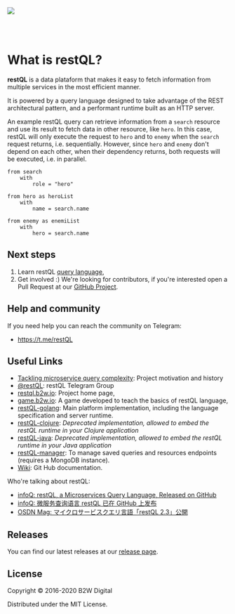 <img name="logo" src="./assets/images/logo_text.svg?sanitize=true">

<br/><br/>

# What is restQL?

**restQL** is a data plataform that makes it easy to fetch information from multiple services in the most efficient manner.

It is powered by a query language designed to take advantage of the REST architectural pattern, and a performant runtime built as an HTTP server.

An example restQL query can retrieve information from a `search` resource and use its result to fetch data in other resource, like `hero`. In this case, restQL will only execute the request to `hero` and to `enemy` when the `search` request returns, i.e. sequentially. However, since `hero` and `enemy` don't depend on each other, when their dependency returns, both requests will be executed, i.e. in parallel.

```
from search
    with
        role = "hero"

from hero as heroList
    with
        name = search.name

from enemy as enemiList
    with
        hero = search.name
```

## Next steps

1. Learn restQL [query language](/restql/query-language.md),
2. Get involved :) We're looking for contributors, if you're interested open a Pull Request at our [GitHub Project](https://github.com/b2wdigital/restQL-golang).

## Help and community

If you need help you can reach the community on Telegram:

- https://t.me/restQL

## Useful Links

- [Tackling microservice query complexity](https://medium.com/b2w-engineering/restql-tackling-microservice-query-complexity-27def5d09b40): Project motivation and history
- [@restQL](https://t.me/restQL): restQL Telegram Group
- [restql.b2w.io](http://restql.b2w.io): Project home page,
- [game.b2w.io](http://game.restql.b2w.io/): A game developed to teach the basics of restQL language,
- [restQL-golang](https://github.com/b2wdigital/restQL-golang): Main platform implementation, including the language specification and server runtime.
- [restQL-clojure](https://github.com/b2wdigital/restQL-clojure): _Deprecated implementation, allowed to embed the restQL runtime in your Clojure application_
- [restQL-java](https://github.com/b2wdigital/restQL-java): _Deprecated implementation, allowed to embed the restQL runtime in your Java application_
- [restQL-manager](https://github.com/b2wdigital/restQL-manager): To manage saved queries and resources endpoints (requires a MongoDB instance).
- [Wiki](https://github.com/b2wdigital/restQL-golang/wiki/RestQL-Query-Language): Git Hub documentation.

Who're talking about restQL:

- [infoQ: restQL, a Microservices Query Language, Released on GitHub](https://www.infoq.com/news/2018/01/restql-released)
- [infoQ: 微服务查询语言 restQL 已在 GitHub 上发布](http://www.infoq.com/cn/news/2018/01/restql-released)
- [OSDN Mag: マイクロサービスクエリ言語「restQL 2.3」公開](https://mag.osdn.jp/18/01/12/160000)

## Releases

You can find our latest releases at our [release page](https://github.com/b2wdigital/restQL-golang/releases).

## License

Copyright © 2016-2020 B2W Digital

Distributed under the MIT License.
